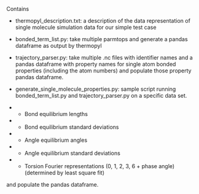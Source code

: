 Contains

* thermopyl_description.txt: a description of the data representation of single molecule simulation data for our simple test case

* bonded_term_list.py: take multiple parmtops and generate a pandas dataframe as output by thermopyl

* trajectory_parser.py: take multiple .nc files with identifier names and a pandas dataframe with property names for single atom bonded properties (including the atom numbers) and populate those property pandas dataframe.

* generate_single_molecule_properties.py: sample script running bonded_term_list.py and trajectory_parser.py on a specific data set.

* * Bond equilibrium lengths
* * Bond equilibrium standard deviations
* * Angle equilibrium angles
* * Angle equilibrium standard deviations
* * Torsion Fourier representations (0, 1, 2, 3, 6 + phase angle) (determined by least square fit)

and populate the pandas dataframe.
